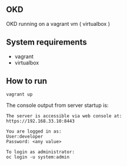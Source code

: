 ## OKD

OKD running on a vagrant vm ( virtualbox )


## System requirements
- vagrant
- virtualbox

## How to run
```
vagrant up
```

The console output from server startup is:

```
The server is accessible via web console at:
https://192.168.33.10:8443

You are logged in as:
User:developer
Password: <any value>

To login as administrator:
oc login -u system:admin
```
